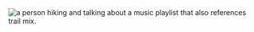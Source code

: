 <picture>
 <source media="(prefers-color-scheme: dark)" srcset="(https://github.com/staceyLD/staceyLD/assets/62106823/e93e7584-6557-4944-92af-b52cb0c3c848)">
 <source media="(prefers-color-scheme: light)" srcset="(https://github.com/staceyLD/staceyLD/assets/62106823/e93e7584-6557-4944-92af-b52cb0c3c848)">
 <img alt="a person hiking and talking about a music playlist that also references trail mix." src="(https://github.com/staceyLD/staceyLD/assets/62106823/e93e7584-6557-4944-92af-b52cb0c3c848)">
</picture>
